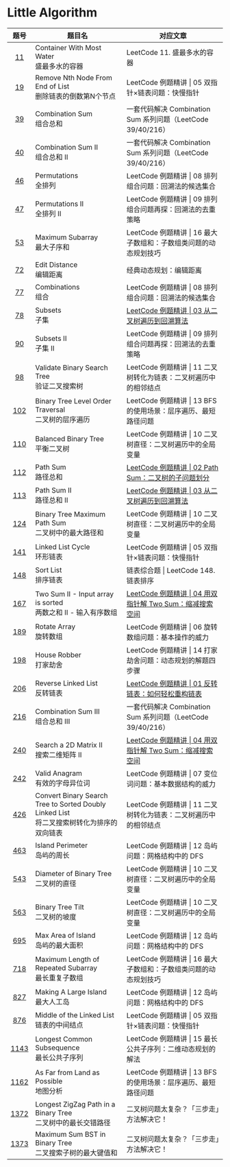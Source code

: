 # Little Algorithm

| 题号 | 题目名 | 对应文章 |
| :-: | --- | --- |
| [11](https://leetcode-cn.com/problems/container-with-most-water) | Container With Most Water<br />盛最多水的容器 | LeetCode 11. 盛最多水的容器 |
| [19](https://leetcode-cn.com/problems/remove-nth-node-from-end-of-list) | Remove Nth Node From End of List<br />删除链表的倒数第N个节点 | LeetCode 例题精讲 \| 05 双指针×链表问题：快慢指针 |
| [39](https://leetcode-cn.com/problems/combination-sum) | Combination Sum<br />组合总和 | 一套代码解决 Combination Sum 系列问题（LeetCode 39/40/216） |
| [40](https://leetcode-cn.com/problems/combination-sum-ii) | Combination Sum II<br />组合总和 II | 一套代码解决 Combination Sum 系列问题（LeetCode 39/40/216） |
| [46](https://leetcode-cn.com/problems/permutations) | Permutations<br />全排列 | LeetCode 例题精讲 \| 08 排列组合问题：回溯法的候选集合 |
| [47](https://leetcode-cn.com/problems/permutations-ii) | Permutations II<br />全排列 II | LeetCode 例题精讲 \| 09 排列组合问题再探：回溯法的去重策略 |
| [53](https://leetcode-cn.com/problems/maximum-subarray) | Maximum Subarray<br />最大子序和 | LeetCode 例题精讲 \| 16 最大子数组和：子数组类问题的动态规划技巧 |
| [72](https://leetcode-cn.com/problems/edit-distance) | Edit Distance<br />编辑距离 | 经典动态规划：编辑距离 |
| [77](https://leetcode-cn.com/problems/combinations) | Combinations<br />组合 | LeetCode 例题精讲 \| 08 排列组合问题：回溯法的候选集合 |
| [78](https://leetcode-cn.com/problems/subsets) | Subsets<br />子集 | [LeetCode 例题精讲 \| 03 从二叉树遍历到回溯算法](https://mp.weixin.qq.com/s/g5uvxi1lyxmWC4LtP0Bdlw) |
| [90](https://leetcode-cn.com/problems/subsets-ii) | Subsets II<br />子集 II | LeetCode 例题精讲 \| 09 排列组合问题再探：回溯法的去重策略 |
| [98](https://leetcode-cn.com/problems/validate-binary-search-tree) | Validate Binary Search Tree<br />验证二叉搜索树 | LeetCode 例题精讲 \| 11 二叉树转化为链表：二叉树遍历中的相邻结点 |
| [102](https://leetcode-cn.com/problems/binary-tree-level-order-traversal) | Binary Tree Level Order Traversal<br />二叉树的层序遍历 | LeetCode 例题精讲 \| 13 BFS 的使用场景：层序遍历、最短路径问题 |
| [110](https://leetcode-cn.com/problems/balanced-binary-tree) | Balanced Binary Tree<br />平衡二叉树 | LeetCode 例题精讲 \| 10 二叉树直径：二叉树遍历中的全局变量 |
| [112](https://leetcode-cn.com/problems/path-sum) | Path Sum<br />路径总和 | [LeetCode 例题精讲 \| 02 Path Sum：二叉树的子问题划分](https://mp.weixin.qq.com/s/uSjnfPPXTzScCRQBv6ew1Q) |
| [113](https://leetcode-cn.com/problems/path-sum-ii) | Path Sum II<br />路径总和 II | [LeetCode 例题精讲 \| 03 从二叉树遍历到回溯算法](https://mp.weixin.qq.com/s/g5uvxi1lyxmWC4LtP0Bdlw) |
| [124](https://leetcode-cn.com/problems/binary-tree-maximum-path-sum) | Binary Tree Maximum Path Sum<br />二叉树中的最大路径和 | LeetCode 例题精讲 \| 10 二叉树直径：二叉树遍历中的全局变量 |
| [141](https://leetcode-cn.com/problems/linked-list-cycle) | Linked List Cycle<br />环形链表 | LeetCode 例题精讲 \| 05 双指针×链表问题：快慢指针 |
| [148](https://leetcode-cn.com/problems/sort-list) | Sort List<br />排序链表 | 链表综合题 \| LeetCode 148. 链表排序 |
| [167](https://leetcode-cn.com/problems/two-sum-ii-input-array-is-sorted) | Two Sum II - Input array is sorted<br />两数之和 II - 输入有序数组 | [LeetCode 例题精讲 \| 04 用双指针解 Two Sum：缩减搜索空间](https://mp.weixin.qq.com/s/Zqy2CAu7L8zw-g1N2v76SQ) |
| [189](https://leetcode-cn.com/problems/rotate-array) | Rotate Array<br />旋转数组 | LeetCode 例题精讲 \| 06 旋转数组问题：基本操作的威力 |
| [198](https://leetcode-cn.com/problems/house-robber) | House Robber<br />打家劫舍 | LeetCode 例题精讲 \| 14 打家劫舍问题：动态规划的解题四步骤 |
| [206](https://leetcode-cn.com/problems/reverse-linked-list) | Reverse Linked List<br />反转链表 | [LeetCode 例题精讲 \| 01 反转链表：如何轻松重构链表](https://mp.weixin.qq.com/s/KTA6Ng1C33fydEn4VDj-7Q) |
| [216](https://leetcode-cn.com/problems/combination-sum-iii) | Combination Sum III<br />组合总和 III | 一套代码解决 Combination Sum 系列问题（LeetCode 39/40/216） |
| [240](https://leetcode-cn.com/problems/search-a-2d-matrix-ii) | Search a 2D Matrix II<br />搜索二维矩阵 II | [LeetCode 例题精讲 \| 04 用双指针解 Two Sum：缩减搜索空间](https://mp.weixin.qq.com/s/Zqy2CAu7L8zw-g1N2v76SQ) |
| [242](https://leetcode-cn.com/problems/valid-anagram) | Valid Anagram<br />有效的字母异位词 | LeetCode 例题精讲 \| 07 变位词问题：基本数据结构的威力 |
| [426](https://leetcode-cn.com/problems/convert-binary-search-tree-to-sorted-doubly-linked-list) | Convert Binary Search Tree to Sorted Doubly Linked List<br />将二叉搜索树转化为排序的双向链表 | LeetCode 例题精讲 \| 11 二叉树转化为链表：二叉树遍历中的相邻结点 |
| [463](https://leetcode-cn.com/problems/island-perimeter) | Island Perimeter<br />岛屿的周长 | LeetCode 例题精讲 \| 12 岛屿问题：网格结构中的 DFS |
| [543](https://leetcode-cn.com/problems/diameter-of-binary-tree) | Diameter of Binary Tree<br />二叉树的直径 | LeetCode 例题精讲 \| 10 二叉树直径：二叉树遍历中的全局变量 |
| [563](https://leetcode-cn.com/problems/binary-tree-tilt) | Binary Tree Tilt<br />二叉树的坡度 | LeetCode 例题精讲 \| 10 二叉树直径：二叉树遍历中的全局变量 |
| [695](https://leetcode-cn.com/problems/max-area-of-island) | Max Area of Island<br />岛屿的最大面积 | LeetCode 例题精讲 \| 12 岛屿问题：网格结构中的 DFS |
| [718](https://leetcode-cn.com/problems/maximum-length-of-repeated-subarray) | Maximum Length of Repeated Subarray<br />最长重复子数组 | LeetCode 例题精讲 \| 16 最大子数组和：子数组类问题的动态规划技巧 |
| [827](https://leetcode-cn.com/problems/making-a-large-island) | Making A Large Island<br />最大人工岛 | LeetCode 例题精讲 \| 12 岛屿问题：网格结构中的 DFS |
| [876](https://leetcode-cn.com/problems/middle-of-the-linked-list) | Middle of the Linked List<br />链表的中间结点 | LeetCode 例题精讲 \| 05 双指针×链表问题：快慢指针 |
| [1143](https://leetcode-cn.com/problems/longest-common-subsequence) | Longest Common Subsequence<br />最长公共子序列 | LeetCode 例题精讲 \| 15 最长公共子序列：二维动态规划的解法 |
| [1162](https://leetcode-cn.com/problems/as-far-from-land-as-possible) | As Far from Land as Possible<br />地图分析 | LeetCode 例题精讲 \| 13 BFS 的使用场景：层序遍历、最短路径问题 |
| [1372](https://leetcode-cn.com/problems/longest-zigzag-path-in-a-binary-tree) | Longest ZigZag Path in a Binary Tree<br />二叉树中的最长交错路径 | 二叉树问题太复杂？「三步走」方法解决它！ |
| [1373](https://leetcode-cn.com/problems/maximum-sum-bst-in-binary-tree) | Maximum Sum BST in Binary Tree<br />二叉搜索子树的最大键值和 | 二叉树问题太复杂？「三步走」方法解决它！ |

